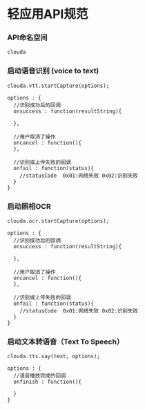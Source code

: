 # 轻应用API规范


### API命名空间
    clouda

### 启动语音识别 (voice to text)
  
    clouda.vtt.startCapture(options);
  
    options : {
      //识别成功后的回调
      onsuccess : function(resultString){
        
      },
      
      //用户取消了操作
      oncancel : function(){
      },
      
      //识别或上传失败的回调
      onfail : function(status){
        //statusCode  0x01:网络失败 0x02:识别失败
      }
    }
  

### 启动照相OCR 
  
    clouda.ocr.startCapture(options);
    
    options : {
      //识别成功后的回调
      onsuccess : function(resultString){
        
      },
      
      //用户取消了操作
      oncancel : function(){
      },
      
      //识别或上传失败的回调
      onfail : function(status){
        //statusCode  0x01:网络失败 0x02:识别失败
      }
    }  


### 启动文本转语音（Text To Speech）
  
    clouda.tts.say(text, options);
    
    options : {
      //语音播放完成的回调
      onfinish : function(){
        
      }
    }  


